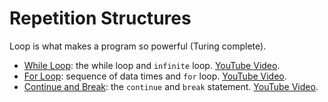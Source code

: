 # Repetition Structures

Loop is what makes a program so powerful (Turing complete).

- [While Loop](while-loop.ipynb): the while loop and `infinite` loop. [YouTube Video](https://youtu.be/42MhKOvWtwc).
- [For Loop](for-loop.ipynb): sequence of data times and `for` loop. [YouTube Video](https://youtu.be/OLITHW_gXXo).
- [Continue and Break](break-and-continue.ipynb): the `continue` and `break` statement. [YouTube Video](https://youtu.be/oHAa0I1kbow).
